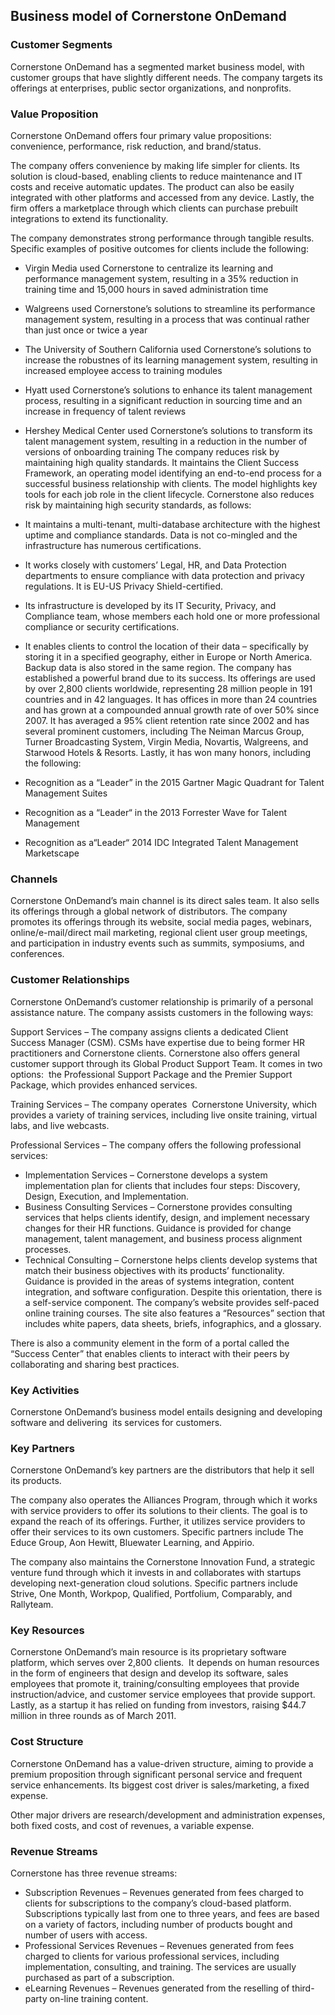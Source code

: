 Business model of Cornerstone OnDemand
--------------------------------------

 ### Customer Segments

 Cornerstone OnDemand has a segmented market business model, with customer groups that have slightly different needs. The company targets its offerings at enterprises, public sector organizations, and nonprofits.

 ### Value Proposition

 Cornerstone OnDemand offers four primary value propositions: convenience, performance, risk reduction, and brand/status.

 The company offers convenience by making life simpler for clients. Its solution is cloud-based, enabling clients to reduce maintenance and IT costs and receive automatic updates. The product can also be easily integrated with other platforms and accessed from any device. Lastly, the firm offers a marketplace through which clients can purchase prebuilt integrations to extend its functionality.

 The company demonstrates strong performance through tangible results. Specific examples of positive outcomes for clients include the following:

  * Virgin Media used Cornerstone to centralize its learning and performance management system, resulting in a 35% reduction in training time and 15,000 hours in saved administration time
 * Walgreens used Cornerstone’s solutions to streamline its performance management system, resulting in a process that was continual rather than just once or twice a year
 * The University of Southern California used Cornerstone’s solutions to increase the robustnes of its learning management system, resulting in increased employee access to training modules
 * Hyatt used Cornerstone’s solutions to enhance its talent management process, resulting in a significant reduction in sourcing time and an increase in frequency of talent reviews
 * Hershey Medical Center used Cornerstone’s solutions to transform its talent management system, resulting in a reduction in the number of versions of onboarding training
  The company reduces risk by maintaining high quality standards. It maintains the Client Success Framework, an operating model identifying an end-to-end process for a successful business relationship with clients. The model highlights key tools for each job role in the client lifecycle. Cornerstone also reduces risk by maintaining high security standards, as follows:

  * It maintains a multi-tenant, multi-database architecture with the highest uptime and compliance standards. Data is not co-mingled and the infrastructure has numerous certifications.
 * It works closely with customers’ Legal, HR, and Data Protection departments to ensure compliance with data protection and privacy regulations. It is EU-US Privacy Shield-certified.
 * Its infrastructure is developed by its IT Security, Privacy, and Compliance team, whose members each hold one or more professional compliance or security certifications.
 * It enables clients to control the location of their data – specifically by storing it in a specified geography, either in Europe or North America. Backup data is also stored in the same region.
  The company has established a powerful brand due to its success. Its offerings are used by over 2,800 clients worldwide, representing 28 million people in 191 countries and in 42 languages. It has offices in more than 24 countries and has grown at a compounded annual growth rate of over 50% since 2007. It has averaged a 95% client retention rate since 2002 and has several prominent customers, including The Neiman Marcus Group, Turner Broadcasting System, Virgin Media, Novartis, Walgreens, and Starwood Hotels & Resorts. Lastly, it has won many honors, including the following:

  * Recognition as a “Leader” in the 2015 Gartner Magic Quadrant for Talent Management Suites
 * Recognition as a “Leader“ in the 2013 Forrester Wave for Talent Management
 * Recognition as a“Leader“ 2014 IDC Integrated Talent Management Marketscape
  ### Channels

 Cornerstone OnDemand’s main channel is its direct sales team. It also sells its offerings through a global network of distributors. The company promotes its offerings through its website, social media pages, webinars, online/e-mail/direct mail marketing, regional client user group meetings, and participation in industry events such as summits, symposiums, and conferences.

 ### Customer Relationships

 Cornerstone OnDemand’s customer relationship is primarily of a personal assistance nature. The company assists customers in the following ways:

 Support Services – The company assigns clients a dedicated Client Success Manager (CSM). CSMs have expertise due to being former HR practitioners and Cornerstone clients. Cornerstone also offers general customer support through its Global Product Support Team. It comes in two options:  the Professional Support Package and the Premier Support Package, which provides enhanced services.

 Training Services – The company operates  Cornerstone University, which provides a variety of training services, including live onsite training, virtual labs, and live webcasts.

 Professional Services – The company offers the following professional services:

  * Implementation Services – Cornerstone develops a system implementation plan for clients that includes four steps: Discovery, Design, Execution, and Implementation.
 * Business Consulting Services – Cornerstone provides consulting services that helps clients identify, design, and implement necessary changes for their HR functions. Guidance is provided for change management, talent management, and business process alignment processes.
 * Technical Consulting – Cornerstone helps clients develop systems that match their business objectives with its products’ functionality. Guidance is provided in the areas of systems integration, content integration, and software configuration.
  Despite this orientation, there is a self-service component. The company’s website provides self-paced online training courses. The site also features a “Resources” section that includes white papers, data sheets, briefs, infographics, and a glossary.

 There is also a community element in the form of a portal called the “Success Center” that enables clients to interact with their peers by collaborating and sharing best practices.

 ### Key Activities

 Cornerstone OnDemand’s business model entails designing and developing software and delivering  its services for customers.

 ### Key Partners

 Cornerstone OnDemand’s key partners are the distributors that help it sell its products.

 The company also operates the Alliances Program, through which it works with service providers to offer its solutions to their clients. The goal is to expand the reach of its offerings. Further, it utilizes service providers to offer their services to its own customers. Specific partners include The Educe Group, Aon Hewitt, Bluewater Learning, and Appirio.

 The company also maintains the Cornerstone Innovation Fund, a strategic venture fund through which it invests in and collaborates with startups developing next-generation cloud solutions. Specific partners include Strive, One Month, Workpop, Qualified, Portfolium, Comparably, and Rallyteam.

 ### Key Resources

 Cornerstone OnDemand’s main resource is its proprietary software platform, which serves over 2,800 clients.  It depends on human resources in the form of engineers that design and develop its software, sales employees that promote it, training/consulting employees that provide instruction/advice, and customer service employees that provide support. Lastly, as a startup it has relied on funding from investors, raising $44.7 million in three rounds as of March 2011.

 ### Cost Structure

 Cornerstone OnDemand has a value-driven structure, aiming to provide a premium proposition through significant personal service and frequent service enhancements. Its biggest cost driver is sales/marketing, a fixed expense.

 Other major drivers are research/development and administration expenses, both fixed costs, and cost of revenues, a variable expense.

 ### Revenue Streams

 Cornerstone has three revenue streams:

  * Subscription Revenues – Revenues generated from fees charged to clients for subscriptions to the company’s cloud-based platform. Subscriptions typically last from one to three years, and fees are based on a variety of factors, including number of products bought and number of users with access.
 * Professional Services Revenues – Revenues generated from fees charged to clients for various professional services, including implementation, consulting, and training. The services are usually purchased as part of a subscription.
 * eLearning Revenues – Revenues generated from the reselling of third-party on-line training content.